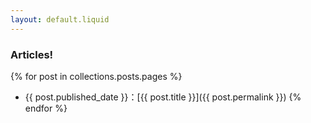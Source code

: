 ```yaml
---
layout: default.liquid
---
```

<h3 class="subtitle">Articles!</h3>

{% for post in collections.posts.pages %}
* {{ post.published_date }}：[{{ post.title }}]({{ post.permalink }})
{% endfor %}
